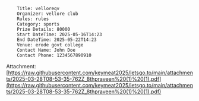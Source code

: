 
        Title: velloreqv
        Organizer: vellore club
        Rules: rules
        Category: sports
        Prize Details: 80000
        Start DateTime: 2025-05-16T14:23
        End DateTime: 2025-05-22T14:23
        Venue: erode govt college
        Contact Name: John Doe
        Contact Phone: 1234567890910
      

Attachment: [https://raw.githubusercontent.com/keymeat2025/letsgo.to/main/attachments/2025-03-28T08-53-35-762Z_8thpraveen%20(1)%20(1).pdf](https://raw.githubusercontent.com/keymeat2025/letsgo.to/main/attachments/2025-03-28T08-53-35-762Z_8thpraveen%20(1)%20(1).pdf)
